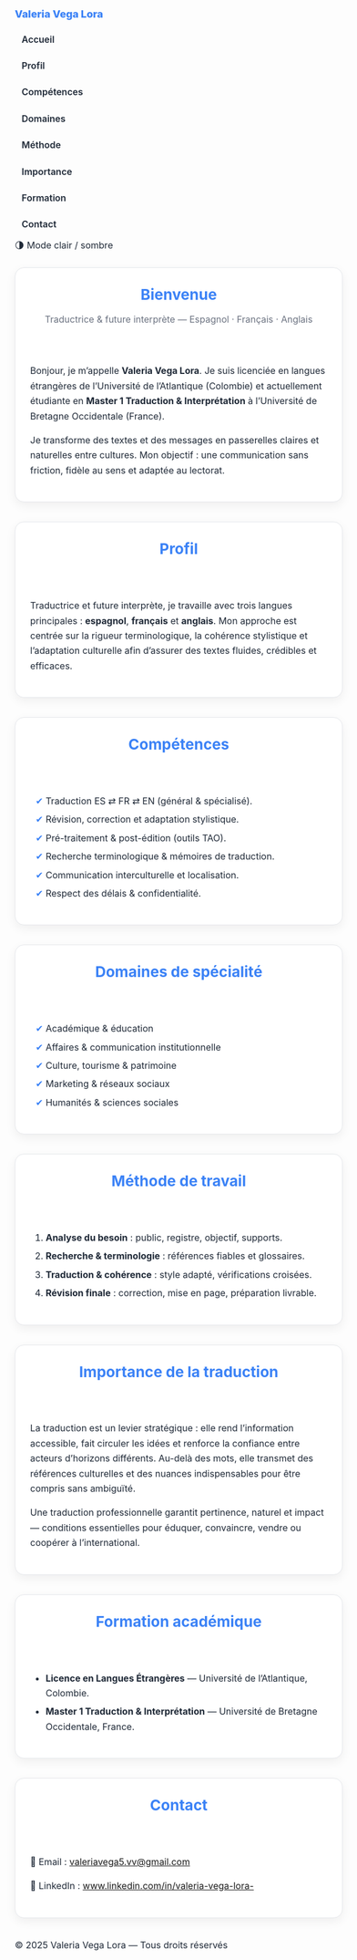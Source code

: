 <!doctype html>
<html lang="fr">
<head>
<meta charset="utf-8">
<meta name="viewport" content="width=device-width, initial-scale=1">
<title>Valeria Vega Lora – Traductrice & Interprète</title>
<style>
  /* ========= Paletas ========= */
  :root {
    --sidebar-w: 270px;

    /* Paleta clara */
    --bg: #f9fafb;
    --card: #ffffff;
    --text: #1f2937;
    --muted: #6b7280;
    --border: #e5e7eb;
    --accent: #3b82f6;
  }

  body.dark {
    --bg: #0b1226;
    --card: #0f1c3b;
    --text: #e5e7eb;
    --muted: #93a4c0;
    --border: #1f2a51;
    --accent: #60a5fa;
  }

  html { scroll-behavior: smooth; }
  body {
    margin:0;
    font:16px/1.65 Inter, system-ui, -apple-system, "Segoe UI", Roboto, Arial, sans-serif;
    background: var(--bg);
    color: var(--text);
  }

  /* Sidebar */
  .sidenav {
    position:fixed; inset:0 auto 0 0; width:var(--sidebar-w);
    background: var(--card);
    border-right:1px solid var(--border);
    display:flex; flex-direction:column; gap:18px; padding:22px 18px;
    z-index:1000;
  }
  .brand { font-weight:800; font-size:18px; color:var(--accent); margin-bottom:6px; }
  nav a {
    display:block;
    padding:10px 12px;
    border-radius:8px;
    text-decoration:none;
    color:var(--text);
    font-weight:600;
  }
  nav a:hover { background: rgba(59,130,246,.08); }
  nav a.active { background: rgba(59,130,246,.15); color:var(--accent); }

  /* Botón de modo */
  .toggle-mode {
    margin-top:auto;
    padding:10px 12px;
    border-radius:8px;
    text-align:center;
    cursor:pointer;
    border:1px solid var(--border);
    background:var(--bg);
    color:var(--text);
    font-weight:600;
  }
  .toggle-mode:hover { background: rgba(59,130,246,.08); }

  /* Contenido */
  .content {
    margin-left:var(--sidebar-w);
    padding:34px 26px 60px;
    max-width:1100px;
  }
  .section {
    background:var(--card);
    border:1px solid var(--border);
    border-radius:16px;
    padding:26px;
    margin:26px 0 34px;
    scroll-margin-top: 18px;
    box-shadow:0 6px 18px rgba(0,0,0,.06);
  }
  .section header h2 { margin:0 0 8px 0; font-size:26px; color:var(--accent); }
  .sub { color:var(--muted); margin-top:0; }

  ul { margin:0; padding-left:18px }
  li { margin:6px 0 }
  .check li::marker { content: "✔ "; color: var(--accent); }

  footer {
    color:var(--muted);
    text-align:center;
    padding:30px 0 60px;
  }

  /* Responsivo */
  @media (max-width: 960px){
    .sidenav{ transform: translateX(-100%); transition:.25s ease; }
    body.menu-open .sidenav{ transform: translateX(0); }
    .menu-toggle{ display:block }
    .content{ margin-left:0; padding-top:70px }
  }
  .menu-toggle{
    position:fixed; top:14px; left:14px; z-index:1100;
    display:none; background:var(--card); border:1px solid var(--border); color:var(--text);
    border-radius:10px; padding:10px 12px; font-weight:800;
  }
</style>
</head>
<body>

<button class="menu-toggle" onclick="document.body.classList.toggle('menu-open')">☰ Menu</button>

<aside class="sidenav">
  <div class="brand">Valeria Vega Lora</div>
  <nav>
    <a href="#accueil">Accueil</a>
    <a href="#profil">Profil</a>
    <a href="#competences">Compétences</a>
    <a href="#domaines">Domaines</a>
    <a href="#methode">Méthode</a>
    <a href="#importance">Importance</a>
    <a href="#formation">Formation</a>
    <a href="#contact">Contact</a>
  </nav>
  <div class="toggle-mode" onclick="document.body.classList.toggle('dark')">🌗 Mode clair / sombre</div>
</aside>

<main class="content">
  <section id="accueil" class="section">
    <header>
      <h2>Bienvenue</h2>
      <p class="sub">Traductrice & future interprète — Espagnol · Français · Anglais</p>
    </header>
    <p>Bonjour, je m’appelle <strong>Valeria Vega Lora</strong>. Je suis licenciée en langues étrangères de l’Université de l’Atlantique (Colombie) et actuellement étudiante en <strong>Master 1 Traduction & Interprétation</strong> à l’Université de Bretagne Occidentale (France).</p>
    <p>Je transforme des textes et des messages en passerelles claires et naturelles entre cultures. Mon objectif : une communication sans friction, fidèle au sens et adaptée au lectorat.</p>
  </section>

  <section id="profil" class="section">
    <header><h2>Profil</h2></header>
    <p>Traductrice et future interprète, je travaille avec trois langues principales : <strong>espagnol</strong>, <strong>français</strong> et <strong>anglais</strong>. Mon approche est centrée sur la rigueur terminologique, la cohérence stylistique et l’adaptation culturelle afin d’assurer des textes fluides, crédibles et efficaces.</p>
  </section>

  <section id="competences" class="section">
    <header><h2>Compétences</h2></header>
    <ul class="check">
      <li>Traduction ES ⇄ FR ⇄ EN (général & spécialisé).</li>
      <li>Révision, correction et adaptation stylistique.</li>
      <li>Pré-traitement & post-édition (outils TAO).</li>
      <li>Recherche terminologique & mémoires de traduction.</li>
      <li>Communication interculturelle et localisation.</li>
      <li>Respect des délais & confidentialité.</li>
    </ul>
  </section>

  <section id="domaines" class="section">
    <header><h2>Domaines de spécialité</h2></header>
    <ul class="check">
      <li>Académique & éducation</li>
      <li>Affaires & communication institutionnelle</li>
      <li>Culture, tourisme & patrimoine</li>
      <li>Marketing & réseaux sociaux</li>
      <li>Humanités & sciences sociales</li>
    </ul>
  </section>

  <section id="methode" class="section">
    <header><h2>Méthode de travail</h2></header>
    <ol>
      <li><strong>Analyse du besoin</strong> : public, registre, objectif, supports.</li>
      <li><strong>Recherche & terminologie</strong> : références fiables et glossaires.</li>
      <li><strong>Traduction & cohérence</strong> : style adapté, vérifications croisées.</li>
      <li><strong>Révision finale</strong> : correction, mise en page, préparation livrable.</li>
    </ol>
  </section>

  <section id="importance" class="section">
    <header><h2>Importance de la traduction</h2></header>
    <p>La traduction est un levier stratégique : elle rend l’information accessible, fait circuler les idées et renforce la confiance entre acteurs d’horizons différents. Au-delà des mots, elle transmet des références culturelles et des nuances indispensables pour être compris sans ambiguïté.</p>
    <p>Une traduction professionnelle garantit pertinence, naturel et impact — conditions essentielles pour éduquer, convaincre, vendre ou coopérer à l’international.</p>
  </section>

  <section id="formation" class="section">
    <header><h2>Formation académique</h2></header>
    <ul>
      <li><strong>Licence en Langues Étrangères</strong> — Université de l’Atlantique, Colombie.</li>
      <li><strong>Master 1 Traduction & Interprétation</strong> — Université de Bretagne Occidentale, France.</li>
    </ul>
  </section>

  <section id="contact" class="section">
    <header><h2>Contact</h2></header>
    <p>📧 Email : <a href="mailto:valeriavega5.vv@gmail.com">valeriavega5.vv@gmail.com</a></p>
    <p>🔗 LinkedIn : <a target="_blank" href="https://www.linkedin.com/in/valeria-vega-lora-">www.linkedin.com/in/valeria-vega-lora-</a></p>
  </section>

  <footer>
    © 2025 Valeria Vega Lora — Tous droits réservés
  </footer>
</main>

<script>
  // Resalta la sección activa
  const links = [...document.querySelectorAll('.sidenav nav a')];
  const map = new Map(links.map(a => [a.getAttribute('href'), a]));
  const io = new IntersectionObserver((entries)=>{
    entries.forEach(e=>{
      if(e.isIntersecting){
        const id = '#'+e.target.id;
        links.forEach(a=>a.classList.remove('active'));
        const l = map.get(id); if(l) l.classList.add('active');
      }
    });
  }, { rootMargin: '-50% 0px -40% 0px' });
  document.querySelectorAll('main .section[id]').forEach(s=>io.observe(s));
  links.forEach(a=>a.addEventListener('click', ()=>document.body.classList.remove('menu-open')));
</script>

</body>
</html>
